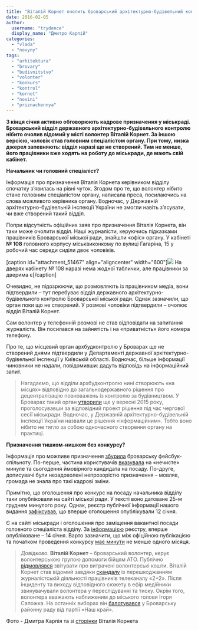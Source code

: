 ```yaml
---
title: "Віталій Корнет очолить броварський архітектурно-будівельний контроль?"
date: 2016-02-05
author: 
  username: "trydence"
  display_name: "Дмитро Карпій"
categories: 
  - "vlada"
  - "novyny"
tags: 
  - "arhitektura"
  - "brovary"
  - "budivnitstvo"
  - "volonter"
  - "konkurs"
  - "kontrol"
  - "kornet"
  - "novini"
  - "priznachennya"
---
```


**З кінця січня активно обговорюють кадрове призначення у міськраді. Броварський відділ державного архітектурно-будівельного контролю нібито очолив відомий у місті волонтер Віталій Корнет. За іншою версією, чоловік став головним спеціалістом органу. При тому, низка джерел запевняють: відділ наразі ще не створений. Тим не менше, його працівники вже ходять на роботу до міськради, де мають свій кабінет.**

**Начальник чи головний спеціаліст?**

Інформація про призначення Віталія Корнета керівником відділу спочатку з’явилась на рівні чуток. Згодом про те, що волонтер нібито стане головним спеціалістом органу, написала преса, посилаючись на слова можливого керівника органу. Водночас, у Державній архітектурно-будівельній інспекції України не змогли навіть з’ясувати, чи вже створений такий відділ.

Попри відсутність офіційних заяв про призначення Віталія Корнета, він таки може очолити відділ. Наші журналісти, керуючись підказками працівників Броварської міської ради, знайшли «офіс» органу. У кабінеті **№ 108** головного корпусу міськвиконкому по вулиці Гагаріна, 15 у робочий час середи сиділи двоє чоловіків.

\[caption id="attachment\_51467" align="aligncenter" width="600"\][![](https://mpz.brovary.org/wp-content/uploads/2016/02/Kornet_00001.jpg)](https://mpz.brovary.org/wp-content/uploads/2016/02/Kornet_00001.jpg) На дверях кабінету № 108 наразі нема жодної таблички, але працівники за дверима є\[/caption\]

Очевидно, не підозрюючи, що розмовляють із працівником медіа, вони підтвердили – тут перебуває відділ державного архітектурно-будівельного контролю Броварської міської ради. Однак зазначили, що орган поки що не створений. У розмові чоловіки підтвердили – очолює відділ Віталій Корнет.

Сам волонтер у телефонній розмові не став відповідати на запитання журналіста. Він посилався на зайнятість і на «приватність» його номера телефону.

Про те, що місцевий орган архбудконтролю у Броварах ще не створений днями підтвердили у Департаменті державної архітектурно-будівельної інспекції у Київській області. Водночас, більше інформації чиновники не надали, повідомивши: дадуть відповідь на інформаційний запит.

> Нагадаємо, що відділи архбудконтролю нині створюють «на місцях» відповідно до загальнодержавного рішення про децентралізацію повноважень із контролю за будівництвом. У Броварах такий орган [утворили](https://mpz.brovary.org/u-brovarskij-miskij-radi-stvoryly-viddil-derzhavnogo-arhitekturno-budivelnogo-kontrolyu/) ще у вересні 2015 року, проголосувавши за відповідний проект рішення під час чергової сесії міськради. Водночас, у Державній архітектурно-будівельній інспекції України назвали це рішення «інформаційним». Тобто воно нібито не тягло за собою одночасного створення органу на практиці.

**Призначення тишком-нишком без конкурсу?**

Інформація про можливе призначення [збурила](https://www.facebook.com/groups/brovary/permalink/1183908081639156/) броварську фейсбук-спільноту. По-перше, частина користувачів [вказувала](https://www.facebook.com/groups/brovary/permalink/1183908081639156/?comment_id=1183941804969117&comment_tracking={%22tn%22%3A%22R9%22}) на «нечисте» минуле та сьогодення ймовірного кандидата на посаду. По-друге, дописувачі були незадоволені непрозорістю призначення – мовляв, громада не знала про такі кадрові зміни.

Примітно, що оголошення про конкурс на посаду начальника відділу таки опубліковали на сайті міської ради. У тексті воно датоване 25-м груднем минулого року. Однак, реєстр публічної інформації нашого видання [зафіксував](http://docs.brovary.org/p32216/25.12.2015), що вперше оголошення опублікували 12 січня.

Є на сайті міськради і оголошення про заміщення вакантної посади головного спеціаліста відділу. За [інформацією](http://docs.brovary.org/p33227/14.01.2016) реєстру, вперше опубліковане – 14 січня. Варто зазначити, що між офіційною публікацією та початком проведення конкурсу [має минути](http://zakon0.rada.gov.ua/laws/show/169-2002-%D0%BF) не менше одного місяця.

> _Довідково._ **Віталій Корнет** – броварський волонтер, керує волонтерською групою допомоги бійцям АТО. Публічно [відмовлявся](https://www.facebook.com/groups/brovary/permalink/1171835642846400/?comment_id=1172382629458368&comment_tracking={%22tn%22%3A%22R9%22}) звітувати про витрачені волонтерські кошти. Віталій Корнет став відомий завдяки [скандалу](https://mpz.brovary.org/zagostrennya-situatsiyi-navkolo-rozhivskogo-rozsliduvannya-zhurnalistam-i-geroyam-telesyuzhetu-pogrozhuyut-vbivstvom-video/) із перешкоджанням журналістській діяльності працівників телеканалу «2+2». Після інциденту та виходу відповідного сюжету в ефір медійники звинувачували волонтера у переслідуванні та тиску. Окрім того, волонтера вважають наближеним до міського голови Ігоря Сапожка. На останніх виборах він [балотувався](http://www.cvk.gov.ua/pls/vm2015/PVM056?PID102=1016&PF7691=1016&PT001F01=100&rej=0&pt00_t001f01=100) у Броварську районну раду від партії «Наш край».

Фото - Дмитра Карпія та зі [сторінки](https://www.facebook.com/profile.php?id=100007159456137&pnref=story) Віталія Корнета
